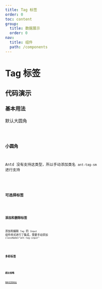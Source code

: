 ```yaml
---
title: Tag 标签
order: 0
toc: content
group:
  title: 数据展示
  order: 0
nav:
  title: 组件
  path: /components
---
```


# Tag 标签

## 代码演示

### 基本用法

默认大圆角

<code src="./demos/basic.tsx" />

### 小圆角

Antd 没有支持这类型，所以手动添加类名 `ant-tag-sm` 进行支持

<code src="./demos/size.tsx" />

[//]: # (### 文字过长省略)

[//]: # ()
[//]: # (注意，`closable` 无法配合省略一起使用)

[//]: # ()
[//]: # (<code src="./demos/length.tsx" />)

### 可选择标签

<code src="./demos/checkable.tsx" />

### 添加和删除标签

添加和编辑 `Tag` 的 `Input` 组件样式进行了集成，需要手动添加 `className="ant-tag-input"`

<code src="./demos/operate.tsx" />

### 多彩标签

<code src="./demos/colors.tsx" />

### 超出省略

[物料实现地址](https://frontend.sensoro.com/material/components/data-display/tag-list)
